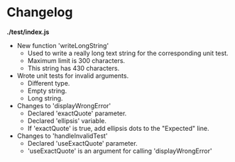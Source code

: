 # Changelog

**./test/index.js**
* New function 'writeLongString'
	* Used to write a really long text string for the corresponding unit test.
	* Maximum limit is 300 characters.
	* This string has 430 characters.
* Wrote unit tests for invalid arguments.
	* Different type.
	* Empty string.
	* Long string.
* Changes to 'displayWrongError'
	* Declared 'exactQuote' parameter.
	* Declared 'ellipsis' variable.
	* If 'exactQuote' is true, add ellipsis dots to the "Expected" line.
* Changes to 'handleInvalidTest'
	* Declared 'useExactQuote' parameter.
	* 'useExactQuote' is an argument for calling 'displayWrongError'